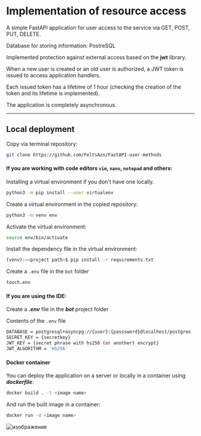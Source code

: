 # Implementation of resource access

A simple FastAPI application for user access to the service via GET, POST, PUT, DELETE.

Database for storing information: PostreSQL

Implemented protection against external access based on the **jwt** library.

When a new user is created or an old user is authorized, a JWT token is issued to access application handlers.

Each issued token has a lifetime of 1 hour (checking the creation of the token and its lifetime is implemented).

The application is completely asynchronous.

___________________________________________________

## Local deployment

Copy via terminal repository:
```bash
git clone https://github.com/FeltsAzn/FastAPI-user-methods
```

#### If you are working with code editors `vim`, `nano`, `notepad` and others:
Installing a virtual environment if you don't have one locally.
```bash
python3 -m pip install --user virtualenv
```

Create a virtual environment in the copied repository:
```bash
python3 -m venv env
```

Activate the virtual environment:
```bash
source env/bin/activate
```

Install the dependency file in the virtual environment:
```bash
(venv):~<project path>$ pip install -r requirements.txt
```

Create a `.env` file in the `bot` folder
```bash
touch.env
```

#### If you are using the IDE:
Create a ***.env*** file in the ***bot*** project folder


Contents of the `.env` file
```sh
DATABASE = postgresql+asyncpg://{user}:{passsword}@localhost/postgres
SECRET_KEY = {secretkey}
JWT_KEY = {secret phrase with hs256 (or another) encrypt}
JWT_ALGORITHM = 'HS256'
```

#### Docker container
You can deploy the application on a server or locally in a container using ***dockerfile***:
```bash
docker build . -t <image name>
```

And run the built image in a container:
```bash
docker run -d <image name>
```


![изображение](https://user-images.githubusercontent.com/107147438/197282935-a64f1bc2-5323-4275-b302-04b6a545767d.png)

